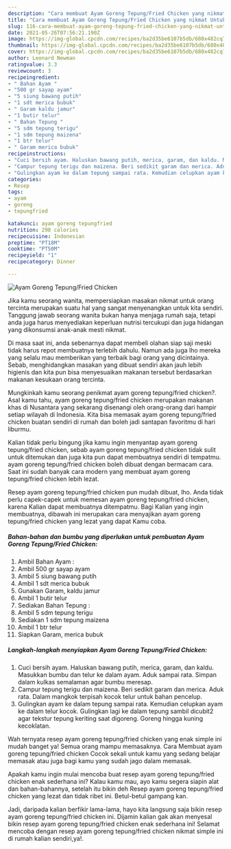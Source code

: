```yaml
---
description: "Cara membuat Ayam Goreng Tepung/Fried Chicken yang nikmat Untuk Jualan"
title: "Cara membuat Ayam Goreng Tepung/Fried Chicken yang nikmat Untuk Jualan"
slug: 116-cara-membuat-ayam-goreng-tepung-fried-chicken-yang-nikmat-untuk-jualan
date: 2021-05-26T07:56:21.190Z
image: https://img-global.cpcdn.com/recipes/ba2d35be6107b5db/680x482cq70/ayam-goreng-tepungfried-chicken-foto-resep-utama.jpg
thumbnail: https://img-global.cpcdn.com/recipes/ba2d35be6107b5db/680x482cq70/ayam-goreng-tepungfried-chicken-foto-resep-utama.jpg
cover: https://img-global.cpcdn.com/recipes/ba2d35be6107b5db/680x482cq70/ayam-goreng-tepungfried-chicken-foto-resep-utama.jpg
author: Leonard Newman
ratingvalue: 3.3
reviewcount: 3
recipeingredient:
- " Bahan Ayam "
- "500 gr sayap ayam"
- "5 siung bawang putih"
- "1 sdt merica bubuk"
- " Garam kaldu jamur"
- "1 butir telur"
- " Bahan Tepung "
- "5 sdm tepung terigu"
- "1 sdm tepung maizena"
- "1 btr telur"
- " Garam merica bubuk"
recipeinstructions:
- "Cuci bersih ayam. Haluskan bawang putih, merica, garam, dan kaldu. Masukkan bumbu dan telur ke dalam ayam. Aduk sampai rata. Simpan dalam kulkas semalaman agar bumbu meresap."
- "Campur tepung terigu dan maizena. Beri sedikit garam dan merica. Aduk rata. Dalam mangkok terpisah kocok telur untuk bahan pencelup."
- "Gulingkan ayam ke dalam tepung sampai rata. Kemudian celupkan ayam ke dalam telur kocok. Gulingkan lagi ke dalam tepung sambil dicubit2 agar tekstur tepung keriting saat digoreng. Goreng hingga kuning kecoklatan."
categories:
- Resep
tags:
- ayam
- goreng
- tepungfried

katakunci: ayam goreng tepungfried 
nutrition: 298 calories
recipecuisine: Indonesian
preptime: "PT18M"
cooktime: "PT50M"
recipeyield: "1"
recipecategory: Dinner

---
```



![Ayam Goreng Tepung/Fried Chicken](https://img-global.cpcdn.com/recipes/ba2d35be6107b5db/680x482cq70/ayam-goreng-tepungfried-chicken-foto-resep-utama.jpg)

Jika kamu seorang wanita, mempersiapkan masakan nikmat untuk orang tercinta merupakan suatu hal yang sangat menyenangkan untuk kita sendiri. Tanggung jawab seorang  wanita bukan hanya menjaga rumah saja, tetapi anda juga harus menyediakan keperluan nutrisi tercukupi dan juga hidangan yang dikonsumsi anak-anak mesti nikmat.

Di masa  saat ini, anda sebenarnya dapat membeli olahan siap saji meski tidak harus repot membuatnya terlebih dahulu. Namun ada juga lho mereka yang selalu mau memberikan yang terbaik bagi orang yang dicintainya. Sebab, menghidangkan masakan yang dibuat sendiri akan jauh lebih higienis dan kita pun bisa menyesuaikan makanan tersebut berdasarkan makanan kesukaan orang tercinta. 



Mungkinkah kamu seorang penikmat ayam goreng tepung/fried chicken?. Asal kamu tahu, ayam goreng tepung/fried chicken merupakan makanan khas di Nusantara yang sekarang disenangi oleh orang-orang dari hampir setiap wilayah di Indonesia. Kita bisa memasak ayam goreng tepung/fried chicken buatan sendiri di rumah dan boleh jadi santapan favoritmu di hari liburmu.

Kalian tidak perlu bingung jika kamu ingin menyantap ayam goreng tepung/fried chicken, sebab ayam goreng tepung/fried chicken tidak sulit untuk ditemukan dan juga kita pun dapat membuatnya sendiri di tempatmu. ayam goreng tepung/fried chicken boleh dibuat dengan bermacam cara. Saat ini sudah banyak cara modern yang membuat ayam goreng tepung/fried chicken lebih lezat.

Resep ayam goreng tepung/fried chicken pun mudah dibuat, lho. Anda tidak perlu capek-capek untuk memesan ayam goreng tepung/fried chicken, karena Kalian dapat membuatnya ditempatmu. Bagi Kalian yang ingin membuatnya, dibawah ini merupakan cara menyajikan ayam goreng tepung/fried chicken yang lezat yang dapat Kamu coba.

<!--inarticleads1-->

##### Bahan-bahan dan bumbu yang diperlukan untuk pembuatan Ayam Goreng Tepung/Fried Chicken:

1. Ambil  Bahan Ayam :
1. Ambil 500 gr sayap ayam
1. Ambil 5 siung bawang putih
1. Ambil 1 sdt merica bubuk
1. Gunakan  Garam, kaldu jamur
1. Ambil 1 butir telur
1. Sediakan  Bahan Tepung :
1. Ambil 5 sdm tepung terigu
1. Sediakan 1 sdm tepung maizena
1. Ambil 1 btr telur
1. Siapkan  Garam, merica bubuk




<!--inarticleads2-->

##### Langkah-langkah menyiapkan Ayam Goreng Tepung/Fried Chicken:

1. Cuci bersih ayam. Haluskan bawang putih, merica, garam, dan kaldu. Masukkan bumbu dan telur ke dalam ayam. Aduk sampai rata. Simpan dalam kulkas semalaman agar bumbu meresap.
1. Campur tepung terigu dan maizena. Beri sedikit garam dan merica. Aduk rata. Dalam mangkok terpisah kocok telur untuk bahan pencelup.
1. Gulingkan ayam ke dalam tepung sampai rata. Kemudian celupkan ayam ke dalam telur kocok. Gulingkan lagi ke dalam tepung sambil dicubit2 agar tekstur tepung keriting saat digoreng. Goreng hingga kuning kecoklatan.




Wah ternyata resep ayam goreng tepung/fried chicken yang enak simple ini mudah banget ya! Semua orang mampu memasaknya. Cara Membuat ayam goreng tepung/fried chicken Cocok sekali untuk kamu yang sedang belajar memasak atau juga bagi kamu yang sudah jago dalam memasak.

Apakah kamu ingin mulai mencoba buat resep ayam goreng tepung/fried chicken enak sederhana ini? Kalau kamu mau, ayo kamu segera siapin alat dan bahan-bahannya, setelah itu bikin deh Resep ayam goreng tepung/fried chicken yang lezat dan tidak ribet ini. Betul-betul gampang kan. 

Jadi, daripada kalian berfikir lama-lama, hayo kita langsung saja bikin resep ayam goreng tepung/fried chicken ini. Dijamin kalian gak akan menyesal bikin resep ayam goreng tepung/fried chicken enak sederhana ini! Selamat mencoba dengan resep ayam goreng tepung/fried chicken nikmat simple ini di rumah kalian sendiri,ya!.

